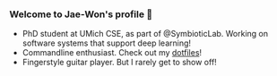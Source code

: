 ### Welcome to Jae-Won's profile 🎉

- PhD student at UMich CSE, as part of @SymbioticLab. Working on software systems that support deep learning!
- Commandline enthusiast. Check out my [dotfiles](https://github.com/jaywonchung/dotfiles)!
- Fingerstyle guitar player. But I rarely get to show off!
